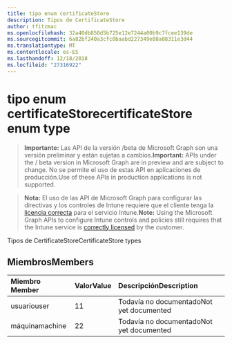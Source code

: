 ```yaml
---
title: tipo enum certificateStore
description: Tipos de CertificateStore
author: tfitzmac
ms.openlocfilehash: 32a40db850d5b725e12e7244a00b9c7fcee139de
ms.sourcegitcommit: 6a82bf240a3cfc0baabd227349e08a08311e3d44
ms.translationtype: MT
ms.contentlocale: es-ES
ms.lasthandoff: 12/18/2018
ms.locfileid: "27316922"
---
```

# <a name="certificatestore-enum-type"></a><span data-ttu-id="9e49d-103">tipo enum certificateStore</span><span class="sxs-lookup"><span data-stu-id="9e49d-103">certificateStore enum type</span></span>

> <span data-ttu-id="9e49d-104">**Importante:** Las API de la versión /beta de Microsoft Graph son una versión preliminar y están sujetas a cambios.</span><span class="sxs-lookup"><span data-stu-id="9e49d-104">**Important:** APIs under the / beta version in Microsoft Graph are in preview and are subject to change.</span></span> <span data-ttu-id="9e49d-105">No se permite el uso de estas API en aplicaciones de producción.</span><span class="sxs-lookup"><span data-stu-id="9e49d-105">Use of these APIs in production applications is not supported.</span></span>

> <span data-ttu-id="9e49d-106">**Nota:** El uso de las API de Microsoft Graph para configurar las directivas y los controles de Intune requiere que el cliente tenga la [licencia correcta](https://go.microsoft.com/fwlink/?linkid=839381) para el servicio Intune.</span><span class="sxs-lookup"><span data-stu-id="9e49d-106">**Note:** Using the Microsoft Graph APIs to configure Intune controls and policies still requires that the Intune service is [correctly licensed](https://go.microsoft.com/fwlink/?linkid=839381) by the customer.</span></span>

<span data-ttu-id="9e49d-107">Tipos de CertificateStore</span><span class="sxs-lookup"><span data-stu-id="9e49d-107">CertificateStore types</span></span>
## <a name="members"></a><span data-ttu-id="9e49d-108">Miembros</span><span class="sxs-lookup"><span data-stu-id="9e49d-108">Members</span></span>
|<span data-ttu-id="9e49d-109">Miembro	</span><span class="sxs-lookup"><span data-stu-id="9e49d-109">Member</span></span>|<span data-ttu-id="9e49d-110">Valor</span><span class="sxs-lookup"><span data-stu-id="9e49d-110">Value</span></span>|<span data-ttu-id="9e49d-111">Descripción</span><span class="sxs-lookup"><span data-stu-id="9e49d-111">Description</span></span>|
|:---|:---|:---|
|<span data-ttu-id="9e49d-112">usuario</span><span class="sxs-lookup"><span data-stu-id="9e49d-112">user</span></span>|<span data-ttu-id="9e49d-113">1</span><span class="sxs-lookup"><span data-stu-id="9e49d-113">1</span></span>|<span data-ttu-id="9e49d-114">Todavía no documentado</span><span class="sxs-lookup"><span data-stu-id="9e49d-114">Not yet documented</span></span>|
|<span data-ttu-id="9e49d-115">máquina</span><span class="sxs-lookup"><span data-stu-id="9e49d-115">machine</span></span>|<span data-ttu-id="9e49d-116">2</span><span class="sxs-lookup"><span data-stu-id="9e49d-116">2</span></span>|<span data-ttu-id="9e49d-117">Todavía no documentado</span><span class="sxs-lookup"><span data-stu-id="9e49d-117">Not yet documented</span></span>|





